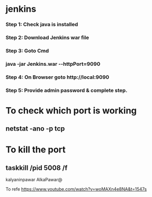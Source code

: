 # jenkins

### Step 1: Check java is installed
### Step 2: Download Jenkins war file
### Step 3: Goto Cmd 
### java -jar Jenkins.war --httpPort=9090
### Step 4: On Browser goto http://local:9090
### Step 5: Provide admin password & complete step. 

# To check which port is working
## netstat -ano -p tcp

# To kill the port 
## taskkill /pid 5008 /f
kalyaninpawar
AlkaPawar@

To refe
https://www.youtube.com/watch?v=woMAXn4e8NA&t=1547s

